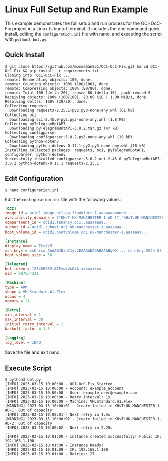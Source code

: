 # Linux Full Setup and Run Example

This example demonstrates the full setup and run process for the OCI-OcC-Fix project in a Linux (Ubuntu) terminal. It includes the one command quick install, editing the `configuration.ini` file with nano, and executing the script with `python3 bot.py`.

## Quick Install

```shell
$ git clone https://github.com/mosesman831/OCI-OcC-Fix.git && cd OCI-OcC-Fix && pip install -r requirements.txt
Cloning into 'OCI-OcC-Fix'...
remote: Enumerating objects: 100, done.
remote: Counting objects: 100% (100/100), done.
remote: Compressing objects: 100% (80/80), done.
remote: Total 100 (delta 20), reused 60 (delta 10), pack-reused 0
Receiving objects: 100% (100/100), 20.00 KiB | 1.00 MiB/s, done.
Resolving deltas: 100% (20/20), done.
Collecting requests
  Downloading requests-2.25.1-py2.py3-none-any.whl (61 kB)
Collecting oci
  Downloading oci-2.45.0-py2.py3-none-any.whl (1.8 MB)
Collecting pyTelegramBotAPI
  Downloading pyTelegramBotAPI-3.8.2.tar.gz (47 kB)
Collecting configparser
  Downloading configparser-5.0.2-py3-none-any.whl (19 kB)
Collecting python-dotenv
  Downloading python_dotenv-0.17.1-py2.py3-none-any.whl (18 kB)
Installing collected packages: requests, oci, pyTelegramBotAPI, configparser, python-dotenv
Successfully installed configparser-5.0.2 oci-2.45.0 pyTelegramBotAPI-3.8.2 python-dotenv-0.17.1 requests-2.25.1
```

## Edit Configuration

```shell
$ nano configuration.ini
```

Edit the `configuration.ini` file with the following values:

```ini
[OCI]
image_id = ocid1.image.oc1.eu-frankfurt-1.aaaaaaaaonnh....
availability_domains = ["KHsT:UK-MANCHESTER-1-AD-1","KHsT:UK-MANCHESTER-1-AD-2"]
compartment_id = ocid1.tenancy.oc1..aaaaaaaa...
subnet_id = ocid1.subnet.oc1.uk-manchester-1.aaaaaaa...
boot_volume_id = ocid1.bootvolume.oc1.uk-manchester-1.aaaaaaa...

[Instance]
display_name = TestVM
ssh_keys = ssh-rsa AAAAB3NzaC1yc2EAAAADAQABAAABgQDf... ssh-key-2024-03-15
boot_volume_size = 50

[Telegram]
bot_token = 123456789:AAFmw4Vx0iA-xxxxxxxxx
uid = 987654321

[Machine]
type = ARM
shape = VM.Standard.A1.Flex
ocpus = 4
memory = 24

[Retry]
min_interval = 1
max_interval = 30
initial_retry_interval = 1
backoff_factor = 1.5

[Logging]
log_level = INFO
```

Save the file and exit nano.

## Execute Script

```shell
$ python3 bot.py
[INFO] 2023-03-15 10:00:00 - OCI-OcC-Fix Started
[INFO] 2023-03-15 10:00:00 - Account: example_account
[INFO] 2023-03-15 10:00:00 - User: example_user@example.com
[INFO] 2023-03-15 10:00:00 - Retry Interval: 1s
[INFO] 2023-03-15 10:00:00 - Machine: VM.Standard.A1.Flex
[WARNING] 2023-03-15 10:00:01 - Create failed in KHsT:UK-MANCHESTER-1-AD-1: Out of capacity
[INFO] 2023-03-15 10:00:01 - Next retry in 1.5s
[WARNING] 2023-03-15 10:00:02 - Create failed in KHsT:UK-MANCHESTER-1-AD-2: Out of capacity
[INFO] 2023-03-15 10:00:02 - Next retry in 2.25s
...
[INFO] 2023-03-15 10:01:00 - Instance created successfully! Public IP: 192.168.1.100
[INFO] 2023-03-15 10:01:00 - Instance Ready!
[INFO] 2023-03-15 10:01:00 - IP: 192.168.1.100
[INFO] 2023-03-15 10:01:00 - Retries: 27
```
